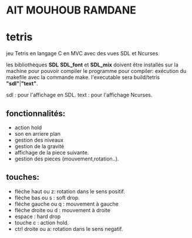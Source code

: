 # AIT MOUHOUB RAMDANE
# tetris
jeu Tetris en langage C en MVC avec des vues SDL et Ncurses

les bibliothèques **SDL** **SDL_font** et **SDL_mix** doivent être installés sur la machine pour pouvoir compiler le programme
pour compiler: exécution du makefile avec la commande make.
l'executable sera build/tetris **"sdl"**|**"text"**.

sdl : pour l'affichage en SDL.
text : pour l'affichage Ncurses. 

## fonctionnalités:
- action hold
- son en arriere plan 
- gestion des niveaux
- gestion de la gravité
- affichage de la piece suivante.
- gestion des pieces (mouvement,rotation..).

## touches: 
- flèche haut ou z: rotation dans le sens positif.
- flèche bas ou s : soft drop.
- fléche gauche ou q : mouvement à gauche
- fléche droite ou d : mouvement à droite  
- espace : hard drop
- touche c : action hold.
- ctrl droite ou a: rotation dans le sens negatif.



